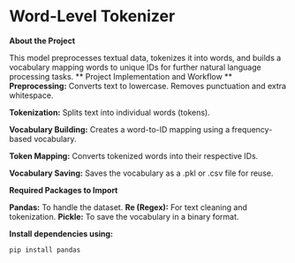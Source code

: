 # Word-Level Tokenizer

**About the Project**

This model preprocesses textual data, tokenizes it into words, and builds a vocabulary mapping words to unique IDs for further natural language processing tasks.
**
Project Implementation and Workflow
**
**Preprocessing:**
Converts text to lowercase.
Removes punctuation and extra whitespace.

**Tokenization:**
Splits text into individual words (tokens).

**Vocabulary Building:**
Creates a word-to-ID mapping using a frequency-based vocabulary.

**Token Mapping:**
Converts tokenized words into their respective IDs.

**Vocabulary Saving:**
Saves the vocabulary as a .pkl or .csv file for reuse.

**Required Packages to Import**

**Pandas:** To handle the dataset.
**Re (Regex):** For text cleaning and tokenization.
**Pickle:** To save the vocabulary in a binary format.

**Install dependencies using:**
```bash
pip install pandas
```


